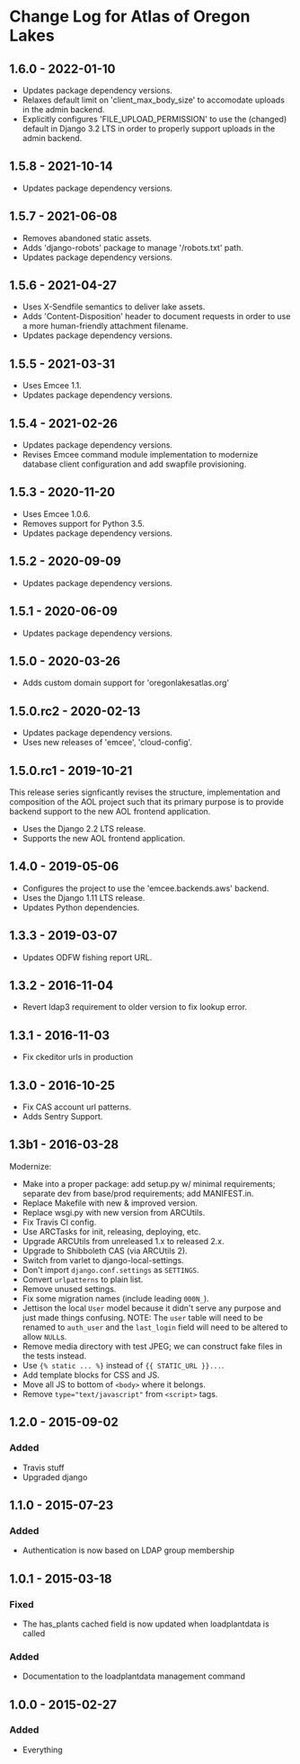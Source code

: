 # Change Log for Atlas of Oregon Lakes

## 1.6.0 - 2022-01-10

- Updates package dependency versions.
- Relaxes default limit on 'client_max_body_size' to accomodate
  uploads in the admin backend.
- Explicitly configures 'FILE_UPLOAD_PERMISSION' to use the (changed)
  default in Django 3.2 LTS in order to properly support uploads
  in the admin backend.

## 1.5.8 - 2021-10-14

- Updates package dependency versions.

## 1.5.7 - 2021-06-08

- Removes abandoned static assets.
- Adds 'django-robots' package to manage '/robots.txt' path.
- Updates package dependency versions.

## 1.5.6 - 2021-04-27

- Uses X-Sendfile semantics to deliver lake assets.
- Adds 'Content-Disposition' header to document requests in
  order to use a more human-friendly attachment filename.
- Updates package dependency versions.

## 1.5.5 - 2021-03-31

- Uses Emcee 1.1.
- Updates package dependency versions.

## 1.5.4 - 2021-02-26

- Updates package dependency versions.
- Revises Emcee command module implementation to modernize
  database client configuration and add swapfile provisioning.

## 1.5.3 - 2020-11-20

- Uses Emcee 1.0.6.
- Removes support for Python 3.5.
- Updates package dependency versions.

## 1.5.2 - 2020-09-09

- Updates package dependency versions.

## 1.5.1 - 2020-06-09

- Updates package dependency versions.

## 1.5.0 - 2020-03-26

- Adds custom domain support for 'oregonlakesatlas.org'

## 1.5.0.rc2 - 2020-02-13

- Updates package dependency versions.
- Uses new releases of 'emcee', 'cloud-config'.

## 1.5.0.rc1 - 2019-10-21

This release series signficantly revises the structure, implementation
and composition of the AOL project such that its primary purpose is
to provide backend support to the new AOL frontend application.

- Uses the Django 2.2 LTS release.
- Supports the new AOL frontend application.

## 1.4.0 - 2019-05-06

- Configures the project to use the 'emcee.backends.aws' backend.
- Uses the Django 1.11 LTS release.
- Updates Python dependencies.

## 1.3.3 - 2019-03-07

- Updates ODFW fishing report URL.

## 1.3.2 - 2016-11-04

- Revert ldap3 requirement to older version to fix lookup error.

## 1.3.1 - 2016-11-03

- Fix ckeditor urls in production

## 1.3.0 - 2016-10-25

- Fix CAS account url patterns.
- Adds Sentry Support.

## 1.3b1 - 2016-03-28

Modernize:

- Make into a proper package: add setup.py w/ minimal requirements;
  separate dev from base/prod requirements; add MANIFEST.in.
- Replace Makefile with new & improved version.
- Replace wsgi.py with new version from ARCUtils.
- Fix Travis CI config.
- Use ARCTasks for init, releasing, deploying, etc.
- Upgrade ARCUtils from unreleased 1.x to released 2.x.
- Upgrade to Shibboleth CAS (via ARCUtils 2).
- Switch from varlet to django-local-settings.
- Don't import `django.conf.settings` as `SETTINGS`.
- Convert `urlpatterns` to plain list.
- Remove unused settings.
- Fix some migration names (include leading `000N_`).
- Jettison the local `User` model because it didn't serve any purpose
  and just made things confusing. NOTE: The `user` table will need to be
  renamed to `auth_user` and the `last_login` field will need to be
  altered to allow `NULL`s.
- Remove media directory with test JPEG; we can construct fake files in
  the tests instead.
- Use `{% static ... %}` instead of `{{ STATIC_URL }}...`.
- Add template blocks for CSS and JS.
- Move all JS to bottom of `<body>` where it belongs.
- Remove `type="text/javascript"` from `<script>` tags.

## 1.2.0 - 2015-09-02

### Added

- Travis stuff
- Upgraded django


## 1.1.0 - 2015-07-23

### Added

- Authentication is now based on LDAP group membership


## 1.0.1 - 2015-03-18

### Fixed

- The has_plants cached field is now updated when loadplantdata is called

### Added

- Documentation to the loadplantdata management command


## 1.0.0 - 2015-02-27

### Added

- Everything
